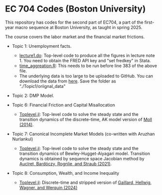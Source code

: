 # EC 704 Codes (Boston University)

This repository has codes for the second part of EC704, a part of the first-year macro sequence at Boston University, as taught in spring 2025.

The course covers the labor market and the financial market frictions.
* Topic 1: Unemployment facts.
  * [lecture1.do](./Topic1/lecture1.do): Top-level code to produce all the figures in lecture note 1. You need to obtain the FRED API key and "set fredkey" in Stata.
  * [time_aggreation.R](./Topic1/time_aggregation.R): This needs to be run before line 383 of the above file.
  * The underlying data is too large to be uploaded to GitHub. You can download the data from [here](https://www.dropbox.com/scl/fo/aofw98nppaey0pjoi1aql/AL0pFltslJinYj_tKfWq4IY?rlkey=a9v0i1ugkf30ik5zyiiam77eb&dl=1). Save the folder as "./Topic1/oriignal_data"
 
* Topic 2: DMP Model.


* Topic 6: Financial Friction and Capital Misallocation
  * [Toplevel.jl](./Topic6/Toplevel.jl): Top-level code to solve the steady state and the transition dynamics of the discrete-time, AK model version of [Moll (2014)](https://benjaminmoll.com/wp-content/uploads/2019/07/TFPFF.pdf).

* Topic 7: Canonical Incomplete Market Models (co-written with Aruzhan Nurlankul)
  * [Toplevel.jl](./Topic7/Toplevel.jl): Top-level code to solve the steady state and the transition dynamics of Bewley-Hugget-Aiyagari model. Transition dynamics is obtained by sequence space Jacobian method by [Auclret, Bardóczy, Rognlie, and Straub (2021)](https://web.stanford.edu/~aauclert/sequence_space_jacobian.pdf).

* Topic 8: Consumption, Wealth, and Income Inequality
  * [Toplevel.jl](./Topic8/Toplevel.jl): Discrete-time and stripped version of [Gaillard, Hellwig, Wagner, and Werquin (2024)](https://www.tse-fr.eu/sites/default/files/TSE/documents/doc/wp/2023/wp_tse_1493.pdf)




